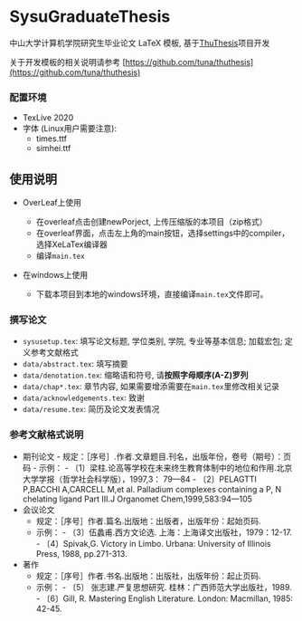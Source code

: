 # SysuGraduateThesis

中山大学计算机学院研究生毕业论文 LaTeX 模板, 基于[ThuThesis](https://github.com/tuna/thuthesis)项目开发

关于开发模板的相关说明请参考 [https://github.com/tuna/thuthesis](https://github.com/tuna/thuthesis)

### 配置环境  
- TexLive 2020  
- 字体 (Linux用户需要注意):   
    - times.ttf  
    - simhei.ttf  


## 使用说明 
- OverLeaf上使用
	- 在overleaf点击创建newPorject, 上传压缩版的本项目（zip格式）
	- 在overleaf界面，点击左上角的main按钮，选择settings中的compiler， 选择XeLaTex编译器
	- 编译`main.tex`
	
- 在windows上使用
	- 下载本项目到本地的windows环境，直接编译`main.tex`文件即可。


### 撰写论文  
- `sysusetup.tex`: 填写论文标题, 学位类别, 学院, 专业等基本信息; 加载宏包; 定义参考文献格式  
- `data/abstract.tex`: 填写摘要  
- `data/denotation.tex`: 缩略语和符号, 请**按照字母顺序(A-Z)罗列**  
- `data/chap*.tex`: 章节内容, 如果需要增添需要在`main.tex`里修改相关记录  
- `data/acknowledgements.tex`: 致谢  
- `data/resume.tex`: 简历及论文发表情况  


### 参考文献格式说明 
- 期刊论文
		- 规定：［序号］.作者.文章题目.刊名，出版年份，卷号（期号）：页码
		- 示例：
			- 〔1〕梁柱.论高等学校在未来终生教育体制中的地位和作用.北京大学学报（哲学社会科学版），1997,3： 79—84
			- 〔2〕PELAGTTI P,BACCHI A,CARCELL M,et al. Palladium complexes containing a P, N chelating ligand Part Ⅲ.J Organomet Chem,1999,583:94—105
- 会议论文
	- 规定：［序号］作者.篇名.出版地：出版者，出版年份：起始页码. 
	- 示例：
			- 〔3〕伍蠡甫.西方文论选. 上海：上海译文出版社，1979：12-17.
			- 〔4〕Spivak,G. Victory in Limbo. Urbana: University of Illinois Press, 1988, pp.271-313.
- 著作
	- 规定：［序号］作者.书名.出版地：出版社，出版年份：起止页码.
	- 示例：
			- 〔5〕 张志建.严复思想研究. 桂林：广西师范大学出版社，1989.
			- 〔6〕Gill, R. Mastering English Literature. London: Macmillan, 1985: 42-45.


